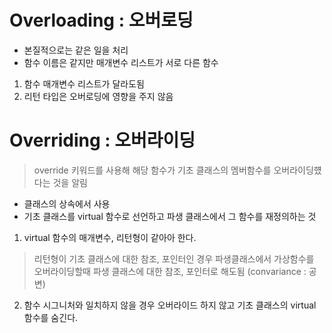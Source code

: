 # Overloading : 오버로딩

- 본질적으로는 같은 일을 처리
- 함수 이름은 같지만 매개변수 리스트가 서로 다른 함수

1. 함수 매개변수 리스트가 달라도됨
2. 리턴 타입은 오버로딩에 영향을 주지 않음

# Overriding : 오버라이딩

> override 키워드를 사용해 해당 함수가 기초 클래스의 멤버함수를 오버라이딩헀다는 것을 알림

- 클래스의 상속에서 사용
- 기초 클래스를 virtual 함수로 선언하고 파생 클래스에서 그 함수를 재정의하는 것

1. virtual 함수의 매개변수, 리턴형이 같아아 한다.
> 리턴형이 기초 클래스에 대한 참조, 포인터인 경우 파생클래스에서 가상함수를 오버라이딩할때 파생 클래스에 대한 참조, 포인터로 해도됨 (convariance : 공변)

2. 함수 시그니처와 일치하지 않을 경우 오버라이드 하지 않고 기초 클래스의 virtual 함수를 숨긴다.